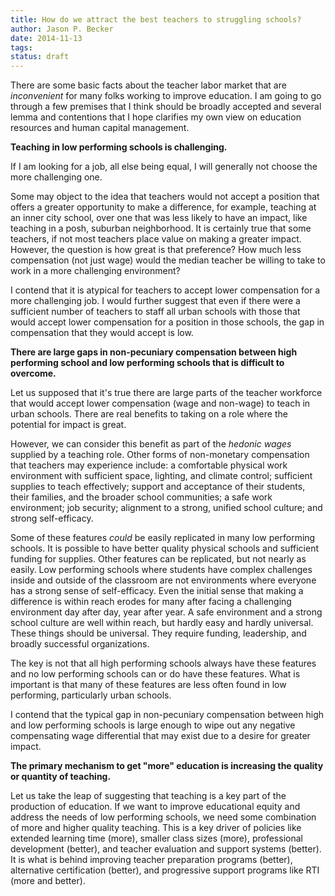 ```yaml
---
title: How do we attract the best teachers to struggling schools? 
author: Jason P. Becker
date: 2014-11-13
tags: 
status: draft
---
```


There are some basic facts about the teacher labor market that are *inconvenient* for many folks working to improve education. I am going to go through a few premises that I think should be broadly accepted and several lemma and contentions that I hope clarifies my own view on education resources and human capital management.

**Teaching in low performing schools is challenging.**

If I am looking for a job, all else being equal, I will generally not choose the more challenging one. 

Some may object to the idea that teachers would not accept a position that offers a greater opportunity to make a difference, for example, teaching at an inner city school, over one that was less likely to have an impact, like teaching in a posh, suburban neighborhood. It is certainly true that some teachers, if not most teachers place value on making a greater impact. However, the question is how great is that preference? How much less compensation (not just wage) would the median teacher be willing to take to work in a more challenging environment? 

I contend that it is atypical for teachers to accept lower compensation for a more challenging job. I would further suggest that even if there were a sufficient number of teachers to staff all urban schools with those that would accept lower compensation for a position in those schools, the gap in compensation that they would accept is low.

**There are large gaps in non-pecuniary compensation between high performing school and low performing schools that is difficult to overcome.**

Let us supposed that it's true there are large parts of the teacher workforce that would accept lower compensation (wage and non-wage) to teach in urban schools. There are real benefits to taking on a role where the potential for impact is great.

However, we can consider this benefit as part of the *hedonic wages* supplied by a teaching role. Other forms of non-monetary compensation that teachers may experience include: a comfortable physical work environment with sufficient space, lighting, and climate control; sufficient supplies to teach effectively; support and acceptance of their students, their families, and the broader school communities; a safe work environment; job security; alignment to a strong, unified school culture; and strong self-efficacy.

Some of these features *could* be easily replicated in many low performing schools. It is possible to have better quality physical schools and sufficient funding for supplies. Other features can be replicated, but not nearly as easily. Low performing schools where students have complex challenges inside and outside of the classroom are not environments where everyone has a strong sense of self-efficacy. Even the initial sense that making a difference is within reach erodes for many after facing a challenging environment day after day, year after year. A safe environment and a strong school culture are well within reach, but hardly easy and hardly universal. These things should be universal. They require funding, leadership, and broadly successful organizations.

The key is not that all high performing schools always have these features and no low performing schools can or do have these features. What is important is that many of these features are less often found in low performing, particularly urban schools.

I contend that the typical gap in non-pecuniary compensation between high and low performing schools is large enough to wipe out any negative compensating wage differential that may exist due to a desire for greater impact.

**The primary mechanism to get "more" education is increasing the quality or quantity of teaching.**

Let us take the leap of suggesting that teaching is a key part of the production of education. If we want to improve educational equity and address the needs of low performing schools, we need some combination of more and higher quality teaching. This is a key driver of policies like extended learning time (more), smaller class sizes (more), professional development (better), and teacher evaluation and support systems (better). It is what is behind improving teacher preparation programs (better), alternative certification (better), and progressive support programs like RTI (more and better).

